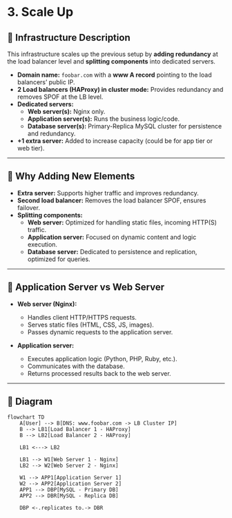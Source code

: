 # 3. Scale Up

## 📌 Infrastructure Description
This infrastructure scales up the previous setup by **adding redundancy** at the load balancer level and **splitting components** into dedicated servers.

- **Domain name:** `foobar.com` with a **www A record** pointing to the load balancers’ public IP.  
- **2 Load balancers (HAProxy) in cluster mode:** Provides redundancy and removes SPOF at the LB level.  
- **Dedicated servers:**
  - **Web server(s):** Nginx only.  
  - **Application server(s):** Runs the business logic/code.  
  - **Database server(s):** Primary-Replica MySQL cluster for persistence and redundancy.  
- **+1 extra server:** Added to increase capacity (could be for app tier or web tier).  

---

## 📌 Why Adding New Elements
- **Extra server:** Supports higher traffic and improves redundancy.  
- **Second load balancer:** Removes the load balancer SPOF, ensures failover.  
- **Splitting components:**  
  - **Web server:** Optimized for handling static files, incoming HTTP(S) traffic.  
  - **Application server:** Focused on dynamic content and logic execution.  
  - **Database server:** Dedicated to persistence and replication, optimized for queries.  

---

## 📌 Application Server vs Web Server
- **Web server (Nginx):**  
  - Handles client HTTP/HTTPS requests.  
  - Serves static files (HTML, CSS, JS, images).  
  - Passes dynamic requests to the application server.  

- **Application server:**  
  - Executes application logic (Python, PHP, Ruby, etc.).  
  - Communicates with the database.  
  - Returns processed results back to the web server.  

---

## 📌 Diagram

```mermaid
flowchart TD
    A[User] --> B[DNS: www.foobar.com -> LB Cluster IP]
    B --> LB1[Load Balancer 1 - HAProxy]
    B --> LB2[Load Balancer 2 - HAProxy]

    LB1 <---> LB2

    LB1 --> W1[Web Server 1 - Nginx]
    LB2 --> W2[Web Server 2 - Nginx]

    W1 --> APP1[Application Server 1]
    W2 --> APP2[Application Server 2]
    APP1 --> DBP[MySQL - Primary DB]
    APP2 --> DBR[MySQL - Replica DB]

    DBP <-.replicates to.-> DBR
